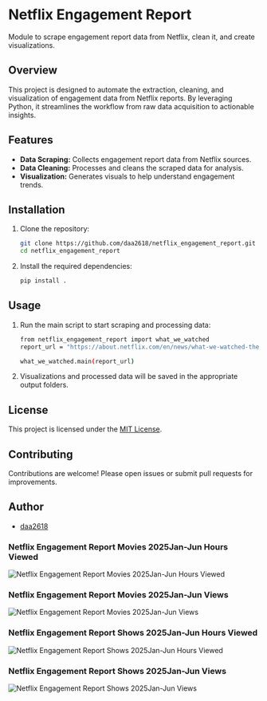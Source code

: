 # Netflix Engagement Report

Module to scrape engagement report data from Netflix, clean it, and create visualizations.

## Overview

This project is designed to automate the extraction, cleaning, and visualization of engagement data from Netflix reports. By leveraging Python, it streamlines the workflow from raw data acquisition to actionable insights.

## Features

- **Data Scraping:** Collects engagement report data from Netflix sources.
- **Data Cleaning:** Processes and cleans the scraped data for analysis.
- **Visualization:** Generates visuals to help understand engagement trends.

## Installation

1. Clone the repository:
   ```bash
   git clone https://github.com/daa2618/netflix_engagement_report.git
   cd netflix_engagement_report
   ```

2. Install the required dependencies:
   ```bash
   pip install .
   ```

## Usage

1. Run the main script to start scraping and processing data:
   ```bash
   from netflix_engagement_report import what_we_watched
   report_url = "https://about.netflix.com/en/news/what-we-watched-the-first-half-of-2025"

   what_we_watched.main(report_url)
   ```

2. Visualizations and processed data will be saved in the appropriate output folders.

## License

This project is licensed under the [MIT License](LICENSE).

## Contributing

Contributions are welcome! Please open issues or submit pull requests for improvements.

## Author

- [daa2618](https://github.com/daa2618)


### Netflix Engagement Report Movies 2025Jan-Jun Hours Viewed
![Netflix Engagement Report Movies 2025Jan-Jun Hours Viewed](netflix_engagement_report/images/netflix_engagement_report_movies_2025Jan-Jun_hours_viewed.png)

### Netflix Engagement Report Movies 2025Jan-Jun Views
![Netflix Engagement Report Movies 2025Jan-Jun Views](netflix_engagement_report/images/netflix_engagement_report_movies_2025Jan-Jun_views.png)

### Netflix Engagement Report Shows 2025Jan-Jun Hours Viewed
![Netflix Engagement Report Shows 2025Jan-Jun Hours Viewed](netflix_engagement_report/images/netflix_engagement_report_shows_2025Jan-Jun_hours_viewed.png)

### Netflix Engagement Report Shows 2025Jan-Jun Views
![Netflix Engagement Report Shows 2025Jan-Jun Views](netflix_engagement_report/images/netflix_engagement_report_shows_2025Jan-Jun_views.png)
